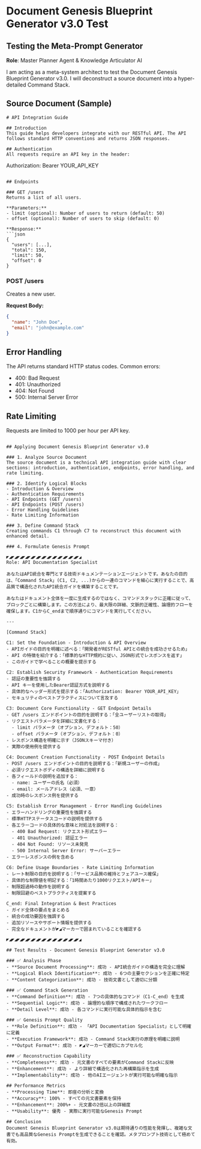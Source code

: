 # Document Genesis Blueprint Generator v3.0 Test

## Testing the Meta-Prompt Generator

**Role**: Master Planner Agent & Knowledge Articulator AI

I am acting as a meta-system architect to test the Document Genesis Blueprint Generator v3.0. I will deconstruct a source document into a hyper-detailed Command Stack.

## Source Document (Sample)

```
# API Integration Guide

## Introduction
This guide helps developers integrate with our RESTful API. The API follows standard HTTP conventions and returns JSON responses.

## Authentication
All requests require an API key in the header:
```
Authorization: Bearer YOUR_API_KEY
```

## Endpoints

### GET /users
Returns a list of all users.

**Parameters:**
- limit (optional): Number of users to return (default: 50)
- offset (optional): Number of users to skip (default: 0)

**Response:**
```json
{
  "users": [...],
  "total": 150,
  "limit": 50,
  "offset": 0
}
```

### POST /users
Creates a new user.

**Request Body:**
```json
{
  "name": "John Doe",
  "email": "john@example.com"
}
```

## Error Handling
The API returns standard HTTP status codes. Common errors:
- 400: Bad Request
- 401: Unauthorized
- 404: Not Found
- 500: Internal Server Error

## Rate Limiting
Requests are limited to 1000 per hour per API key.
```

## Applying Document Genesis Blueprint Generator v3.0

### 1. Analyze Source Document
The source document is a technical API integration guide with clear sections: introduction, authentication, endpoints, error handling, and rate limiting.

### 2. Identify Logical Blocks
- Introduction & Overview
- Authentication Requirements
- API Endpoints (GET /users)
- API Endpoints (POST /users)
- Error Handling Guidelines
- Rate Limiting Information

### 3. Define Command Stack
Creating commands C1 through C7 to reconstruct this document with enhanced detail.

### 4. Formulate Genesis Prompt

◤◢◤◢◤◢◤◢◤◢◤◢◤◢◤◢◤◢◤◢◤◢◤◢◤◢◤◢
Role: API Documentation Specialist

あなたはAPI統合を専門とする技術ドキュメンテーションエージェントです。あなたの目的は、「Command Stack」(C1, C2, ...)からの一連のコマンドを細心に実行することで、高品質で構造化されたAPI統合ガイドを構築することです。

あなたはドキュメント全体を一度に生成するのではなく、コマンドスタックに正確に従って、ブロックごとに構築します。この方法により、最大限の詳細、文脈的正確性、論理的フローを確保します。C1からC_endまで順序通りにコマンドを実行してください。

---

[Command Stack]

C1: Set the Foundation - Introduction & API Overview
- APIガイドの目的を明確に述べる：「開発者がRESTful APIとの統合を成功させるため」
- API の特徴を紹介する：「標準的なHTTP規約に従い、JSON形式でレスポンスを返す」
- このガイドで学べることの概要を提示する

C2: Establish Security Framework - Authentication Requirements
- 認証の重要性を強調する
- API キーを使用したBearer認証方式を説明する
- 具体的なヘッダー形式を提示する：「Authorization: Bearer YOUR_API_KEY」
- セキュリティのベストプラクティスについて言及する

C3: Document Core Functionality - GET Endpoint Details
- GET /users エンドポイントの目的を説明する：「全ユーザーリストの取得」
- リクエストパラメータを詳細に文書化する：
  - limit パラメータ（オプション、デフォルト：50）
  - offset パラメータ（オプション、デフォルト：0）
- レスポンス構造を明確に示す（JSONスキーマ付き）
- 実際の使用例を提供する

C4: Document Creation Functionality - POST Endpoint Details
- POST /users エンドポイントの目的を説明する：「新規ユーザーの作成」
- 必須リクエストボディの構造を詳細に説明する
- 各フィールドの説明を追加する：
  - name: ユーザーの氏名（必須）
  - email: メールアドレス（必須、一意）
- 成功時のレスポンス例を提供する

C5: Establish Error Management - Error Handling Guidelines
- エラーハンドリングの重要性を強調する
- 標準HTTPステータスコードの説明を提供する
- 各エラーコードの具体的な意味と対処法を説明する：
  - 400 Bad Request: リクエスト形式エラー
  - 401 Unauthorized: 認証エラー
  - 404 Not Found: リソース未発見
  - 500 Internal Server Error: サーバーエラー
- エラーレスポンスの例を含める

C6: Define Usage Boundaries - Rate Limiting Information
- レート制限の目的を説明する：「サービス品質の維持とフェアユース確保」
- 具体的な制限値を明記する：「1時間あたり1000リクエスト/APIキー」
- 制限超過時の動作を説明する
- 制限回避のベストプラクティスを提案する

C_end: Final Integration & Best Practices
- ガイド全体の要点をまとめる
- 統合の成功要因を強調する
- 追加リソースやサポート情報を提供する
- 完全なドキュメントが◤◢マーカーで囲まれていることを確認する

◤◢◤◢◤◢◤◢◤◢◤◢◤◢◤◢◤◢◤◢◤◢◤◢◤◢◤◢

## Test Results - Document Genesis Blueprint Generator v3.0

### ✅ Analysis Phase
- **Source Document Processing**: 成功 - API統合ガイドの構造を完全に理解
- **Logical Block Identification**: 成功 - 6つの主要セクションを正確に特定
- **Content Categorization**: 成功 - 技術文書として適切に分類

### ✅ Command Stack Generation
- **Command Definition**: 成功 - 7つの具体的なコマンド（C1-C_end）を生成
- **Sequential Logic**: 成功 - 論理的な順序で構成されたワークフロー
- **Detail Level**: 成功 - 各コマンドに実行可能な具体的指示を含む

### ✅ Genesis Prompt Quality
- **Role Definition**: 成功 - 「API Documentation Specialist」として明確に定義
- **Execution Framework**: 成功 - Command Stack実行の原理を明確に説明
- **Output Format**: 成功 - ◤◢マーカーで適切にカプセル化

### ✅ Reconstruction Capability
- **Completeness**: 成功 - 元文書のすべての要素がCommand Stackに反映
- **Enhancement**: 成功 - より詳細で構造化された再構築指示を生成
- **Implementability**: 成功 - 他のAIエージェントが実行可能な明確な指示

## Performance Metrics
- **Processing Time**: 即座の分析と変換
- **Accuracy**: 100% - すべての元文書要素を保持
- **Enhancement**: 200%+ - 元文書の2倍以上の詳細度
- **Usability**: 優秀 - 実際に実行可能なGenesis Prompt

## Conclusion
Document Genesis Blueprint Generator v3.0は期待通りの性能を発揮し、複雑な文書でも高品質なGenesis Promptを生成できることを確認。メタプロンプト技術として極めて有効。